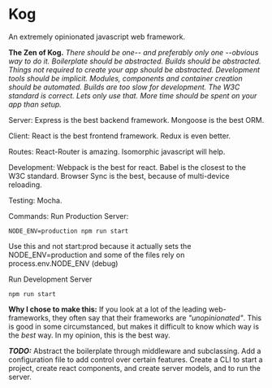 # Kog

An extremely opinionated javascript web framework.

**The Zen of Kog.**
*There should be one-- and preferably only one --obvious way to do it.*
*Boilerplate should be abstracted.*
*Builds should be abstracted.*
*Things not required to create your app should be abstracted.*
*Development tools should be implicit.*
*Modules, components and container creation should be automated.*
*Builds are too slow for development.*
*The W3C standard is correct. Lets only use that.*
*More time should be spent on your app than setup.*

Server:
Express is the best backend framework.
Mongoose is the best ORM.

Client:
React is the best frontend framework.
Redux is even better.

Routes:
React-Router is amazing.  Isomorphic javascript will help.

Development:
Webpack is the best for react.
Babel is the closest to the W3C standard.
Browser Sync is the best, because of multi-device reloading.

Testing:
Mocha.






Commands:
Run Production Server:
```
NODE_ENV=production npm run start
```
Use this and not start:prod because it actually sets the NODE_ENV=production
and some of the files rely on process.env.NODE_ENV (debug)

Run Development Server
```
npm run start
```


**Why I chose to make this:**
If you look at a lot of the leading web-frameworks, they often say that their frameworks
are *"unopinionated"*.  This is good in some circumstanced, but makes it difficult
to know which way is the *best* way.  In my opinion, this is the best way.

***TODO:***
Abstract the boilerplate through middleware and subclassing.
Add a configuration file to add control over certain features.
Create a CLI to start a project, create react components, and create server models,
and to run the server.
